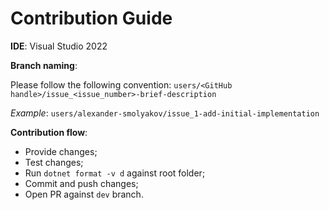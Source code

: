 # Contribution Guide

**IDE**: Visual Studio 2022

**Branch naming**:

Please follow the following convention: `users/<GitHub handle>/issue_<issue_number>-brief-description`

*Example*: `users/alexander-smolyakov/issue_1-add-initial-implementation`

**Contribution flow**:

- Provide changes;
- Test changes;
- Run `dotnet format -v d` against root folder;
- Commit and push changes;
- Open PR against `dev` branch.
